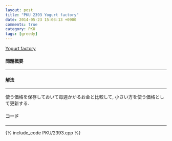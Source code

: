 ```yaml
---
layout: post
title: "PKU 2393 Yogurt factory"
date: 2014-05-23 15:03:13 +0900
comments: true
category: PKU
tags: [greedy]
---
```


[Yogurt factory](http://poj.org/problem?id=2393)

#### 問題概要

****

#### 解法

****

使う価格を保存しておいて毎週かかるお金と比較して, 小さい方を使う価格として更新する.

#### コード

****

{% include_code PKU/2393.cpp %}
